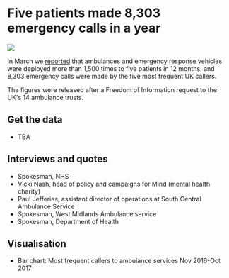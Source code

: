# Five patients made 8,303 emergency calls in a year

![](https://ichef-1.bbci.co.uk/news/624/cpsprodpb/72D8/production/_100300492_pic1.png)

In March we [reported](http://www.bbc.co.uk/news/uk-england-43293581) that ambulances and emergency response vehicles were deployed more than 1,500 times to five patients in 12 months, and 8,303 emergency calls were made by the five most frequent UK callers.

The figures were released after a Freedom of Information request to the UK's 14 ambulance trusts.

## Get the data

* TBA

## Interviews and quotes

* Spokesman, NHS
* Vicki Nash, head of policy and campaigns for Mind (mental health charity)
* Paul Jefferies, assistant director of operations at South Central Ambulance Service
* Spokesman, West Midlands Ambulance service
* Spokesman, Department of Health

## Visualisation

* Bar chart: Most frequent callers to ambulance services Nov 2016-Oct 2017
